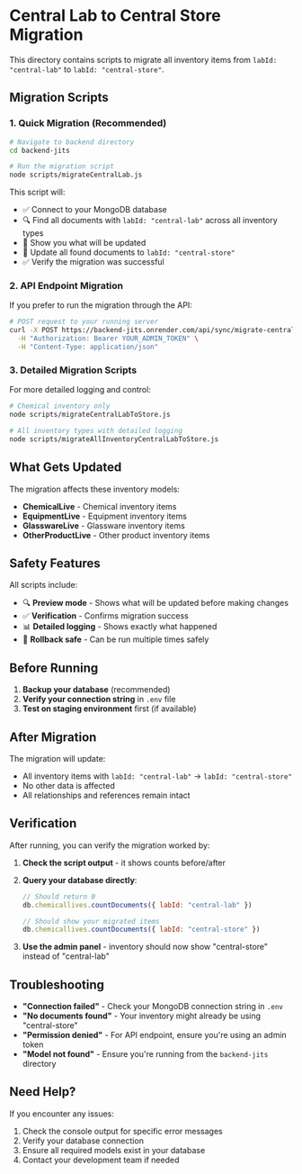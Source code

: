 # Central Lab to Central Store Migration

This directory contains scripts to migrate all inventory items from `labId: "central-lab"` to `labId: "central-store"`.

## Migration Scripts

### 1. Quick Migration (Recommended)
```bash
# Navigate to backend directory
cd backend-jits

# Run the migration script
node scripts/migrateCentralLab.js
```

This script will:
- ✅ Connect to your MongoDB database
- 🔍 Find all documents with `labId: "central-lab"` across all inventory types
- 📝 Show you what will be updated
- 🔄 Update all found documents to `labId: "central-store"`
- ✅ Verify the migration was successful

### 2. API Endpoint Migration
If you prefer to run the migration through the API:

```bash
# POST request to your running server
curl -X POST https://backend-jits.onrender.com/api/sync/migrate-central-lab-to-store \
  -H "Authorization: Bearer YOUR_ADMIN_TOKEN" \
  -H "Content-Type: application/json"
```

### 3. Detailed Migration Scripts
For more detailed logging and control:

```bash
# Chemical inventory only
node scripts/migrateCentralLabToStore.js

# All inventory types with detailed logging
node scripts/migrateAllInventoryCentralLabToStore.js
```

## What Gets Updated

The migration affects these inventory models:
- **ChemicalLive** - Chemical inventory items
- **EquipmentLive** - Equipment inventory items  
- **GlasswareLive** - Glassware inventory items
- **OtherProductLive** - Other product inventory items

## Safety Features

All scripts include:
- 🔍 **Preview mode** - Shows what will be updated before making changes
- ✅ **Verification** - Confirms migration success
- 📊 **Detailed logging** - Shows exactly what happened
- 🔄 **Rollback safe** - Can be run multiple times safely

## Before Running

1. **Backup your database** (recommended)
2. **Verify your connection string** in `.env` file
3. **Test on staging environment** first (if available)

## After Migration

The migration will update:
- All inventory items with `labId: "central-lab"` → `labId: "central-store"`
- No other data is affected
- All relationships and references remain intact

## Verification

After running, you can verify the migration worked by:

1. **Check the script output** - it shows counts before/after
2. **Query your database directly**:
   ```javascript
   // Should return 0
   db.chemicallives.countDocuments({ labId: "central-lab" })
   
   // Should show your migrated items
   db.chemicallives.countDocuments({ labId: "central-store" })
   ```

3. **Use the admin panel** - inventory should now show "central-store" instead of "central-lab"

## Troubleshooting

- **"Connection failed"** - Check your MongoDB connection string in `.env`
- **"No documents found"** - Your inventory might already be using "central-store"
- **"Permission denied"** - For API endpoint, ensure you're using an admin token
- **"Model not found"** - Ensure you're running from the `backend-jits` directory

## Need Help?

If you encounter any issues:
1. Check the console output for specific error messages
2. Verify your database connection
3. Ensure all required models exist in your database
4. Contact your development team if needed
